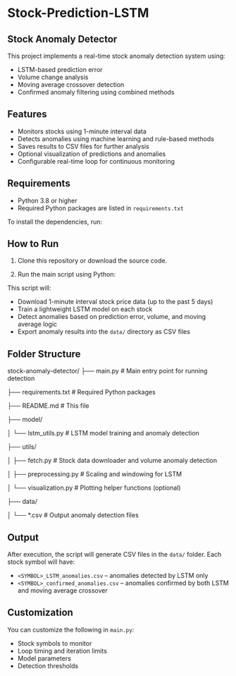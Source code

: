 # Stock-Prediction-LSTM

## Stock Anomaly Detector

This project implements a real-time stock anomaly detection system using:

- LSTM-based prediction error
- Volume change analysis
- Moving average crossover detection
- Confirmed anomaly filtering using combined methods

## Features

- Monitors stocks using 1-minute interval data
- Detects anomalies using machine learning and rule-based methods
- Saves results to CSV files for further analysis
- Optional visualization of predictions and anomalies
- Configurable real-time loop for continuous monitoring

## Requirements

- Python 3.8 or higher
- Required Python packages are listed in `requirements.txt`

To install the dependencies, run:


## How to Run

1. Clone this repository or download the source code.

2. Run the main script using Python:


This script will:

- Download 1-minute interval stock price data (up to the past 5 days)
- Train a lightweight LSTM model on each stock
- Detect anomalies based on prediction error, volume, and moving average logic
- Export anomaly results into the `data/` directory as CSV files

## Folder Structure

stock-anomaly-detector/
├── main.py # Main entry point for running detection

├── requirements.txt # Required Python packages

├── README.md # This file

├── model/

│ └── lstm_utils.py # LSTM model training and anomaly detection

├── utils/

│ ├── fetch.py # Stock data downloader and volume anomaly detection

│ ├── preprocessing.py # Scaling and windowing for LSTM

│ └── visualization.py # Plotting helper functions (optional)

├── data/

│ └── *.csv # Output anomaly detection files


## Output

After execution, the script will generate CSV files in the `data/` folder. Each stock symbol will have:

- `<SYMBOL>_LSTM_anomalies.csv` – anomalies detected by LSTM only
- `<SYMBOL>_confirmed_anomalies.csv` – anomalies confirmed by both LSTM and moving average crossover

## Customization

You can customize the following in `main.py`:

- Stock symbols to monitor
- Loop timing and iteration limits
- Model parameters
- Detection thresholds






